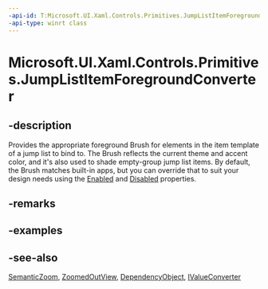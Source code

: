 ```yaml
---
-api-id: T:Microsoft.UI.Xaml.Controls.Primitives.JumpListItemForegroundConverter
-api-type: winrt class
---
```


<!-- Class syntax.
public class JumpListItemForegroundConverter : Windows.UI.Xaml.DependencyObject, Windows.UI.Xaml.Controls.Primitives.IJumpListItemForegroundConverter, Windows.UI.Xaml.Data.IValueConverter
-->

# Microsoft.UI.Xaml.Controls.Primitives.JumpListItemForegroundConverter

## -description
Provides the appropriate foreground Brush for elements in the item template of a jump list to bind to. The Brush reflects the current theme and accent color, and it's also used to shade empty-group jump list items. By default, the Brush matches built-in apps, but you can override that to suit your design needs using the [Enabled](jumplistitemforegroundconverter_enabled.md) and [Disabled](jumplistitemforegroundconverter_disabled.md) properties.

## -remarks

## -examples

## -see-also
[SemanticZoom](../microsoft.ui.xaml.controls/semanticzoom.md), [ZoomedOutView](../microsoft.ui.xaml.controls/semanticzoom_zoomedoutview.md), [DependencyObject](../microsoft.ui.xaml/dependencyobject.md), [IValueConverter](../microsoft.ui.xaml.data/ivalueconverter.md)
